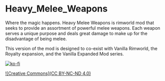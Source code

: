 # Heavy_Melee_Weapons
Where the magic happens.
Heavy Melee Weapons is rimworld mod that seeks to provide an assortment of powerful melee weapons.
Each weapon serves a unique purpose and deals great damage to make up for the disadvantage of being melee.

This version of the mod is designed to co-exist with Vanilla Rimworld, the  Royalty expansion, and the Vanilla Expanded Mod series.

[![ko-fi](https://ko-fi.com/img/githubbutton_sm.svg)](https://ko-fi.com/M4M44PFV1)

[![Creative Commons](CC BY-NC-ND 4.0)](https://creativecommons.org/licenses/by-nc/4.0/)
